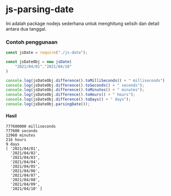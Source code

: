# js-parsing-date

Ini adalah package nodejs sederhana untuk menghitung selisih dan detail antara dua tanggal.

### Contoh penggunaan

```javascript
const jsDate = require("./js-date");

const jsDateObj = new jsDate(
    "2021/04/01","2021/04/10"
)

console.log(jsDateObj.difference().toMilliSeconds() + " milliseconds");
console.log(jsDateObj.difference().toSeconds() + " seconds");
console.log(jsDateObj.difference().toMinutes() + " minutes");
console.log(jsDateObj.difference().toHours() + " hours");
console.log(jsDateObj.difference().toDays() + " days");
console.log(jsDateObj.parsingDate());
```
#### Hasil
```text
777600000 milliseconds
777600 seconds
12960 minutes
216 hours
9 days
[ '2021/04/01',
  '2021/04/02',
  '2021/04/03',
  '2021/04/04',
  '2021/04/05',
  '2021/04/06',
  '2021/04/07',
  '2021/04/08',
  '2021/04/09',
  '2021/04/10' ]
```
